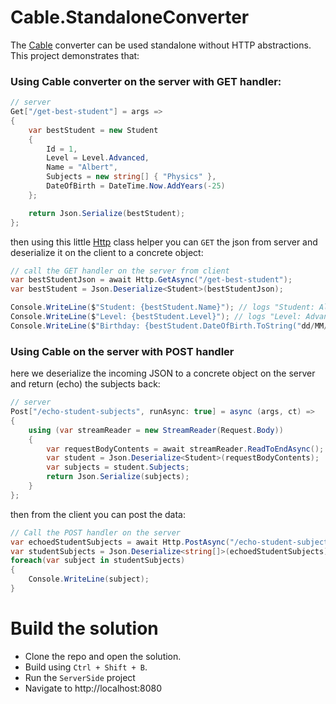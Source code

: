 # Cable.StandaloneConverter
The [Cable](https://github.com/Zaid-Ajaj/Cable) converter can be used standalone without HTTP abstractions. This project demonstrates that:

### Using Cable converter on the server with GET handler:
```cs
// server
Get["/get-best-student"] = args =>
{
    var bestStudent = new Student
    {
        Id = 1,
        Level = Level.Advanced,
        Name = "Albert",
        Subjects = new string[] { "Physics" },
        DateOfBirth = DateTime.Now.AddYears(-25)
    };

    return Json.Serialize(bestStudent);
};
```
then using this little [Http](https://github.com/Zaid-Ajaj/Cable.StandaloneConverter/blob/master/ClientSide/Http.cs) class helper you can `GET` the json from server and deserialize it on the client to a concrete object:
```cs
// call the GET handler on the server from client
var bestStudentJson = await Http.GetAsync("/get-best-student");
var bestStudent = Json.Deserialize<Student>(bestStudentJson);

Console.WriteLine($"Student: {bestStudent.Name}"); // logs "Student: Albert"
Console.WriteLine($"Level: {bestStudent.Level}"); // logs "Level: Advanced"
Console.WriteLine($"Birthday: {bestStudent.DateOfBirth.ToString("dd/MM/yyyy")}"); // logs "Birthday: Birthday: 03/08/1992"
```
### Using Cable on the server with POST handler
here we deserialize the incoming JSON to a concrete object on the server and return (echo) the subjects back:
```cs
// server
Post["/echo-student-subjects", runAsync: true] = async (args, ct) =>
{
    using (var streamReader = new StreamReader(Request.Body))
    {
        var requestBodyContents = await streamReader.ReadToEndAsync();
        var student = Json.Deserialize<Student>(requestBodyContents);
        var subjects = student.Subjects;
        return Json.Serialize(subjects);
    }
};
```
then from the client you can post the data:
```cs
// Call the POST handler on the server
var echoedStudentSubjects = await Http.PostAsync("/echo-student-subjects", bestStudentJson);
var studentSubjects = Json.Deserialize<string[]>(echoedStudentSubjects);
foreach(var subject in studentSubjects)
{
    Console.WriteLine(subject);
}
```

# Build the solution
- Clone the repo and open the solution.
- Build using `Ctrl + Shift + B`. 
- Run the `ServerSide` project 
- Navigate to http://localhost:8080
